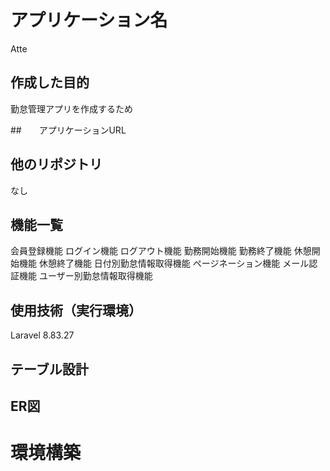 # アプリケーション名

Atte

## 作成した目的

勤怠管理アプリを作成するため

##　　アプリケーションURL

## 他のリポジトリ

なし

## 機能一覧

会員登録機能
ログイン機能
ログアウト機能
勤務開始機能
勤務終了機能
休憩開始機能
休憩終了機能
日付別勤怠情報取得機能
ページネーション機能
メール認証機能
ユーザー別勤怠情報取得機能

## 使用技術（実行環境）

Laravel 8.83.27

## テーブル設計

## ER図

# 環境構築

